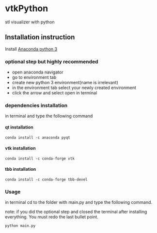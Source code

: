 # vtkPython
stl visualizer with python
## Installation instruction

Install [Anaconda python 3](https://www.anaconda.com/download/)

### optional step but highly recommended
* open anaconda navigator
* go to environment tab
* create new python 3 environment(name is irrelevant)
* in the environment tab select your newly created environment
* click the arrow and select open in terminal

### dependencies installation
in terminal and type the following command

#### qt installation
```
conda install -c anaconda pyqt
```
#### vtk installation 
```
conda install -c conda-forge vtk
```
#### tbb installation 
```
conda install -c conda-forge tbb-devel
```


### Usage
in terminal cd to the folder with main.py and type the following command.

note: if you did the optional step and closed the terminal after installing everything. You must redo the last bullet point.
```
python main.py
```






